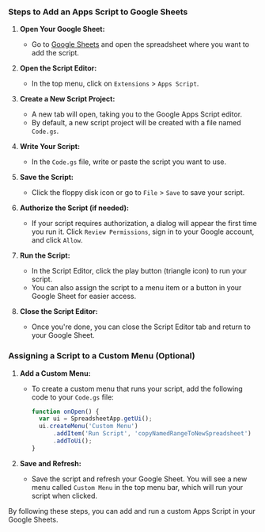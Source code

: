 ### Steps to Add an Apps Script to Google Sheets

1. **Open Your Google Sheet:**
   - Go to [Google Sheets](https://sheets.google.com) and open the spreadsheet where you want to add the script.

2. **Open the Script Editor:**
   - In the top menu, click on `Extensions` > `Apps Script`.

3. **Create a New Script Project:**
   - A new tab will open, taking you to the Google Apps Script editor.
   - By default, a new script project will be created with a file named `Code.gs`.

4. **Write Your Script:**
   - In the `Code.gs` file, write or paste the script you want to use.

5. **Save the Script:**
   - Click the floppy disk icon or go to `File` > `Save` to save your script.

6. **Authorize the Script (if needed):**
   - If your script requires authorization, a dialog will appear the first time you run it. Click `Review Permissions`, sign in to your Google account, and click `Allow`.

7. **Run the Script:**
   - In the Script Editor, click the play button (triangle icon) to run your script.
   - You can also assign the script to a menu item or a button in your Google Sheet for easier access.

8. **Close the Script Editor:**
   - Once you're done, you can close the Script Editor tab and return to your Google Sheet.

### Assigning a Script to a Custom Menu (Optional)

1. **Add a Custom Menu:**
   - To create a custom menu that runs your script, add the following code to your `Code.gs` file:

     ```javascript
     function onOpen() {
       var ui = SpreadsheetApp.getUi();
       ui.createMenu('Custom Menu')
           .addItem('Run Script', 'copyNamedRangeToNewSpreadsheet')
           .addToUi();
     }
     ```

2. **Save and Refresh:**
   - Save the script and refresh your Google Sheet. You will see a new menu called `Custom Menu` in the top menu bar, which will run your script when clicked.

By following these steps, you can add and run a custom Apps Script in your Google Sheets.
